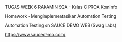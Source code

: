TUGAS WEEK 6 RAKAMIN  SQA - Kelas C PROA Kominfo

Homework - Mengimplementasikan Automation Testing

Automation Testing on SAUCE DEMO WEB (Swag Labs) 

https://www.saucedemo.com/